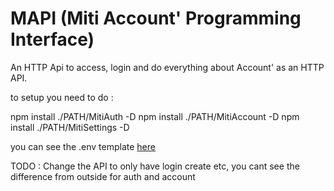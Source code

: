 # MAPI (Miti Account' Programming Interface)

An HTTP Api to access, login and do everything about Account' as an HTTP API.

to setup you need to do :

npm install ./PATH/MitiAuth -D
npm install ./PATH/MitiAccount -D
npm install ./PATH/MitiSettings -D

you can see the .env template [here](./templatedotenv.md)

TODO :
Change the API to only have login create etc, you cant see the difference from outside for auth and account
